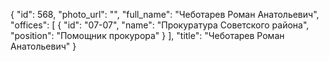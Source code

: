 {
    "id": 568,
    "photo_url": "",
    "full_name": "Чеботарев Роман Анатольевич",
    "offices": [
        {
            "id": "07-07",
            "name": "Прокуратура Советского района",
            "position": "Помощник прокурора"
        }
    ],
    "title": "Чеботарев Роман Анатольевич"
}